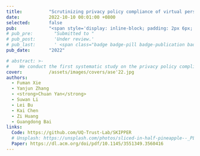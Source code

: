 ```yaml
---
title:          "Scrutinizing privacy policy compliance of virtual personal assistant apps"
date:           2022-10-10 00:01:00 +0800
selected:       false
pub:            "<span style='display: inline-block; padding: 2px 6px; font-size: 12px; font-weight: bold; color: white; background-color: #4CAF50; border-radius: 4px;'>CCF-A</span> <span style='display: inline-block; padding: 2px 6px; font-size: 12px; font-weight: bold; color: white; background-color: #4CAF50; border-radius: 4px;'>CORE-A*</span> <strong><em>Proceedings of the 37th IEEE/ACM international conference on automated software engineering</em></strong>"
# pub_pre:        "Submitted to "
# pub_post:       'Under review.'
# pub_last:       ' <span class="badge badge-pill badge-publication badge-success">Spotlight</span>'
pub_date:       "2022"

# abstract: >-
#    We conduct the first systematic study on the privacy policy compliance issue of VPA apps. We develop Skipper, which targets Amazon Alexa skills. It automatically depicts the skill into the declared privacy profile by analyzing their privacy policy documents with Natural Language Processing (NLP) and machine learning techniques, and derives the behavioral privacy profile of the skill through a black-box testing. We conduct a large-scale analysis on all skills listed on Alexa store, and find that a large number of skills suffer from the privacy policy noncompliance issues.
cover:          /assets/images/covers/ase'22.jpg 
authors:
  - Fuman Xie
  - Yanjun Zhang
  - <strong>Chuan Yan</strong>
  - Suwan Li
  - Lei Bu
  - Kai Chen
  - Zi Huang
  - Guangdong Bai
links:
  Code: https://github.com/UQ-Trust-Lab/SKIPPER
  # Unsplash: https://unsplash.com/photos/sliced-in-half-pineapple--_PLJZmHZzk
  Paper: https://dl.acm.org/doi/pdf/10.1145/3551349.3560416
---
```


